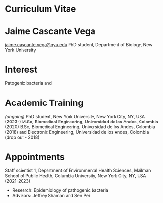 # Curriculum Vitae
# Jaime Cascante Vega
jaime.cascante.vega@nyu.edu
PhD student, Department of Biology, New York University

# Interest
Patogenic bacteria and 

# Academic Training
*(ongoing)* PhD student, New York University, New York City, NY, USA (2023-)
M.Sc, Biomedical Engineering, Universidad de los Andes, Colombia (2020)
B.Sc, Biomedical Engineering, Universidad de los Andes, Colombia (2018) and Electronic Engineering, Universidad de los Andes, Colombia (drop out - 2018)

# Appointments
Staff scientist 1, Department of Environmental Health Sciences, Mailman School of Public Health, Columbia University, New York City, NY, USA (2021-2023)
  - Research: Epidemiology of pathogenic bacteria
  - Advisors: Jeffrey Shaman and Sen Pei
